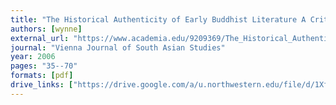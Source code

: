 ```yaml
---
title: "The Historical Authenticity of Early Buddhist Literature A Critical Evaluation"
authors: [wynne]
external_url: "https://www.academia.edu/9209369/The_Historical_Authenticity_of_Early_Buddhist_Literature_A_Critical_Evaluation"
journal: "Vienna Journal of South Asian Studies"
year: 2006
pages: "35--70"
formats: [pdf]
drive_links: ["https://drive.google.com/a/u.northwestern.edu/file/d/1Xfdbn_AGkLAzd_Y0fpr3mJ5liLTnNXRu/view?usp=drivesdk"]
---
```

